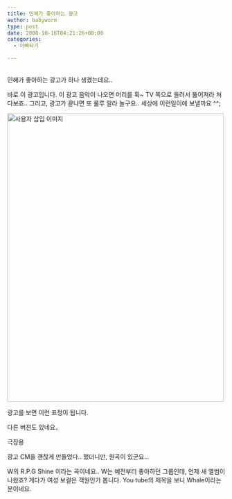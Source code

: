 ```yaml
---
title: 민혜가 좋아하는 광고
author: babyworm
type: post
date: 2008-10-16T04:21:26+00:00
categories:
  - 아빠되기

---
```

<DIV align=center>  
<DIV align=center>  
<DIV align=center>  
<DIV align=center>  
<DIV align=center>  
<DIV align=center>&nbsp;</DIV></DIV></DIV></DIV></DIV></DIV>  
민혜가 좋아하는 광고가 하나 생겼는데요.. 

바로 이 광고입니다. 이 광고 음악이 나오면 머리를 휙~ TV 쪽으로 돌려서 뚫어져라 쳐다보죠.. 그리고, 광고가 끝나면 또 룰루 랄라 놀구요.. 세상에 이런일이에 보낼까요 ^^;

<P align=center></p> 

<div style="width: 510px" class="wp-caption aligncenter">
  <img loading="lazy" decoding="async" src="https://i0.wp.com/babyworm.net/wordpress/wp-content/uploads/1/ok0.JPG?resize=500%2C666" width="500" height="666" alt="사용자 삽입 이미지" data-recalc-dims="1" />
  
  <p class="wp-caption-text">
    광고를 보면 이런 표정이 됩니다.
  </p>
</div>

다른 버젼도 있네요..  
  
극장용  

광고 CM을 괜찮게 만들었다.. 했더니만, 원곡이 있군요..

W의 R.P.G Shine 이라는 곡이네요.. W는 예전부터 좋아하던 그룹인데, 언제 새 앨범이 나왔죠? 게다가 여성 보컬은 객원인가 봅니다. You tube의 제목을 보니 Whale이라는 분이네요.
